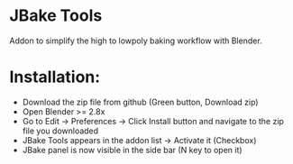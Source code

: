 # JBake Tools
Addon to simplify the high to lowpoly baking workflow with Blender.

# Installation:
* Download the zip file from github (Green button, Download zip)
* Open Blender >= 2.8x
* Go to Edit -> Preferences -> Click Install button and navigate to the zip file you downloaded
* JBake Tools appears in the addon list -> Activate it (Checkbox)
* JBake panel is now visible in the side bar (N key to open it)
